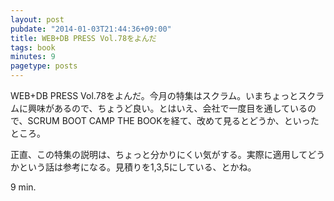 ```yaml
---
layout: post
pubdate: "2014-01-03T21:44:36+09:00"
title: WEB+DB PRESS Vol.78をよんだ
tags: book
minutes: 9
pagetype: posts
---
```

WEB+DB PRESS Vol.78をよんだ。今月の特集はスクラム。いまちょっとスクラムに興味があるので、ちょうど良い。とはいえ、会社で一度目を通しているので、SCRUM BOOT CAMP THE BOOKを経て、改めて見るとどうか、といったところ。

正直、この特集の説明は、ちょっと分かりにくい気がする。実際に適用してどうかという話は参考になる。見積りを1,3,5にしている、とかね。

9 min.
